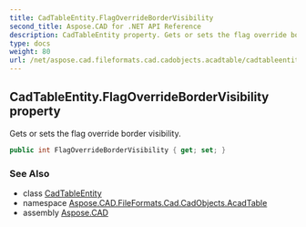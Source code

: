 ```yaml
---
title: CadTableEntity.FlagOverrideBorderVisibility
second_title: Aspose.CAD for .NET API Reference
description: CadTableEntity property. Gets or sets the flag override border visibility
type: docs
weight: 80
url: /net/aspose.cad.fileformats.cad.cadobjects.acadtable/cadtableentity/flagoverridebordervisibility/
---
```

## CadTableEntity.FlagOverrideBorderVisibility property

Gets or sets the flag override border visibility.

```csharp
public int FlagOverrideBorderVisibility { get; set; }
```

### See Also

* class [CadTableEntity](../)
* namespace [Aspose.CAD.FileFormats.Cad.CadObjects.AcadTable](../../cadtableentity/)
* assembly [Aspose.CAD](../../../)


